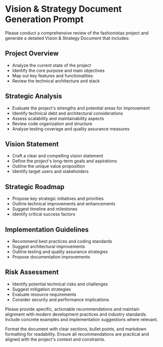 # Vision & Strategy Document Generation Prompt

Please conduct a comprehensive review of the fashionistas project and generate a detailed Vision & Strategy Document that includes:

## Project Overview
- Analyze the current state of the project
- Identify the core purpose and main objectives
- Map out key features and functionalities
- Review the technical architecture and stack

## Strategic Analysis
- Evaluate the project's strengths and potential areas for improvement
- Identify technical debt and architectural considerations
- Assess scalability and maintainability aspects
- Review code organization and structure
- Analyze testing coverage and quality assurance measures

## Vision Statement
- Craft a clear and compelling vision statement
- Define the project's long-term goals and aspirations
- Outline the unique value proposition
- Identify target users and stakeholders

## Strategic Roadmap
- Propose key strategic initiatives and priorities
- Outline technical improvements and enhancements
- Suggest timeline and milestones
- Identify critical success factors

## Implementation Guidelines
- Recommend best practices and coding standards
- Suggest architectural improvements
- Outline testing and quality assurance strategies
- Propose documentation improvements

## Risk Assessment
- Identify potential technical risks and challenges
- Suggest mitigation strategies
- Evaluate resource requirements
- Consider security and performance implications

Please provide specific, actionable recommendations and maintain alignment with modern development practices and industry standards. Include concrete examples and implementation suggestions where relevant.

Format the document with clear sections, bullet points, and markdown formatting for readability. Ensure all recommendations are practical and aligned with the project's context and constraints.
